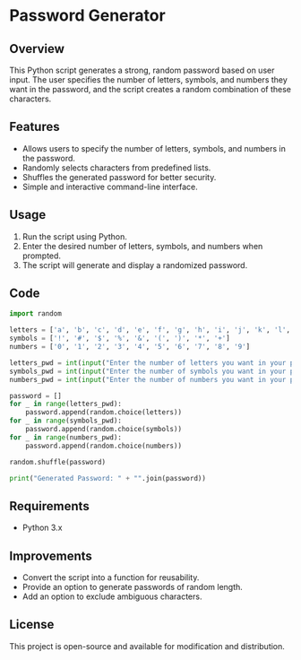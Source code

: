 # Password Generator

## Overview
This Python script generates a strong, random password based on user input. The user specifies the number of letters, symbols, and numbers they want in the password, and the script creates a random combination of these characters.

## Features
- Allows users to specify the number of letters, symbols, and numbers in the password.
- Randomly selects characters from predefined lists.
- Shuffles the generated password for better security.
- Simple and interactive command-line interface.

## Usage
1. Run the script using Python.
2. Enter the desired number of letters, symbols, and numbers when prompted.
3. The script will generate and display a randomized password.

## Code
```python
import random

letters = ['a', 'b', 'c', 'd', 'e', 'f', 'g', 'h', 'i', 'j', 'k', 'l', 'm', 'n', 'o', 'p', 'q', 'r', 's', 't', 'u', 'v', 'w', 'x', 'y', 'z', 'A', 'B', 'C', 'D', 'E', 'F', 'G', 'H', 'I', 'J', 'K', 'L', 'M', 'N', 'O', 'P', 'Q', 'R', 'S', 'T', 'U', 'V', 'W', 'X', 'Y', 'Z']
symbols = ['!', '#', '$', '%', '&', '(', ')', '*', '+']
numbers = ['0', '1', '2', '3', '4', '5', '6', '7', '8', '9']

letters_pwd = int(input("Enter the number of letters you want in your password: "))
symbols_pwd = int(input("Enter the number of symbols you want in your password: "))
numbers_pwd = int(input("Enter the number of numbers you want in your password: "))

password = []
for _ in range(letters_pwd):
    password.append(random.choice(letters))
for _ in range(symbols_pwd):
    password.append(random.choice(symbols))
for _ in range(numbers_pwd):
    password.append(random.choice(numbers))

random.shuffle(password)

print("Generated Password: " + "".join(password))
```

## Requirements
- Python 3.x

## Improvements
- Convert the script into a function for reusability.
- Provide an option to generate passwords of random length.
- Add an option to exclude ambiguous characters.

## License
This project is open-source and available for modification and distribution.

